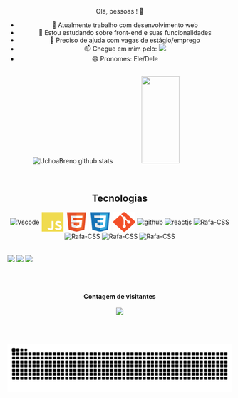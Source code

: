 <div align="center">
Olá, pessoas ! 👋

- 🔭 Atualmente trabalho com desenvolvimento web
- 🌱 Estou estudando sobre front-end e suas funcionalidades
- 🤔 Preciso de ajuda com vagas de estágio/emprego
- 📫 Chegue em mim pelo: <a href="https://www.linkedin.com/in/breno-uch%C3%B4a-5ba8a8214/" target="_blank"><img src="https://img.shields.io/badge/-LinkedIn-%230077B5?style=for-the-badge&logo=linkedin&logoColor=white" target="_blank"></a>
- 😄 Pronomes: Ele/Dele
</div>

<br/>

<div align="center">  
  <img width="49%" height="195px" src="https://github-readme-stats.vercel.app/api?username=UchoaBreno&show_icons=true&count_private=true&hide_border=true&title_color=00bfbf&icon_color=00bfbf&text_color=c9d1d9&bg_color=0d1117" alt="UchoaBreno github stats" /> 
  <img width="41%" height="195px" src="https://github-readme-stats.vercel.app/api/top-langs/?username=UchoaBreno&layout=compact&hide_border=true&title_color=00bfbf&text_color=00bfbf&bg_color=0d1117" />
</div>

<br/>

<div align="center" valign="top"><br>
       <h2 align="center">Tecnologias</a> </h2>
  <img align="center" alt="Vscode" height="45" width="50"  src="https://cdn.jsdelivr.net/gh/devicons/devicon/icons/vscode/vscode-original.svg">
  <img align="center" alt="Js" height="45" width="50" src="https://raw.githubusercontent.com/devicons/devicon/master/icons/javascript/javascript-plain.svg">
  <img align="center" alt="HTML" height="45" width="50" src="https://raw.githubusercontent.com/devicons/devicon/master/icons/html5/html5-original.svg">
  <img align="center" alt="CSS" height="45" width="50" src="https://raw.githubusercontent.com/devicons/devicon/master/icons/css3/css3-original.svg">
  <img align="center" alt="git" height="45" width="50" src="https://raw.githubusercontent.com/devicons/devicon/master/icons/git/git-original.svg">
  <img align="center" alt="github" height="45" width="50"  src="https://cdn.jsdelivr.net/gh/devicons/devicon/icons/github/github-original-wordmark.svg"   >
  <img align="center" alt="reactjs" height="45" width="50" src="https://cdn.jsdelivr.net/gh/devicons/devicon/icons/react/react-original.svg" >
  <img align="center" alt="Rafa-CSS" height="45" width="50" src="https://cdn.jsdelivr.net/gh/devicons/devicon@latest/icons/nodemon/nodemon-original.svg" />
  <img align="center" alt="Rafa-CSS" height="45" width="50" src="https://cdn.jsdelivr.net/gh/devicons/devicon@latest/icons/express/express-original-wordmark.svg" />
  <img align="center" alt="Rafa-CSS" height="45" width="50" src="https://cdn.jsdelivr.net/gh/devicons/devicon@latest/icons/npm/npm-original-wordmark.svg" />
  <img align="center" alt="Rafa-CSS" height="45" width="50" src="https://cdn.jsdelivr.net/gh/devicons/devicon@latest/icons/nodejs/nodejs-original-wordmark.svg" />
          
</div>

<br/>
<br/>

<div>
 <a href="https://discord.gg/nightmare4597" target="_blank"><img src="https://img.shields.io/badge/Discord-7289DA?style=for-the-badge&logo=discord&logoColor=white" target="_blank"></a> 
  <a href = "mailto:uchoa.breno2016@gmail.com"><img src="https://img.shields.io/badge/-Gmail-%23333?style=for-the-badge&logo=gmail&logoColor=white" target="_blank(https://img.shields.io/badge/Gmail-D14836?style=for-the-badge&logo=gmail&logoColor=white)"></a> 
  <a href="https://api.whatsapp.com/send?phone=+5592995373565&text=Ol%C3%A1%2C+Breno.+Meu+nome+%C3%A9%3A+" target="_blank"><img src="https://img.shields.io/badge/WhatsApp-25D366?style=for-the-badge&logo=whatsapp&logoColor=white"></a>
</div>

<br/>
<br/>

<div align="center">
<br><p align="centre"><b>Contagem de visitantes</b></p>  
<p align="center"><img align="center" src="https://profile-counter.glitch.me/{UchoaBreno}/count.svg" /></p> 
<br>
</div>

<br/>
<br/>

<picture>
  <source media="(prefers-color-scheme: dark)" srcset="https://raw.githubusercontent.com/UchoaBreno/UchoaBreno/output/github-contribution-grid-snake-dark.svg">
  <source media="(prefers-color-scheme: light)" srcset="https://raw.githubusercontent.com/UchoaBreno/UchoaBreno/output/github-contribution-grid-snake.svg">
  <img alt="github contribution grid snake animation" src="https://raw.githubusercontent.com/UchoaBreno/UchoaBreno/output/github-contribution-grid-snake.svg">
</picture>

